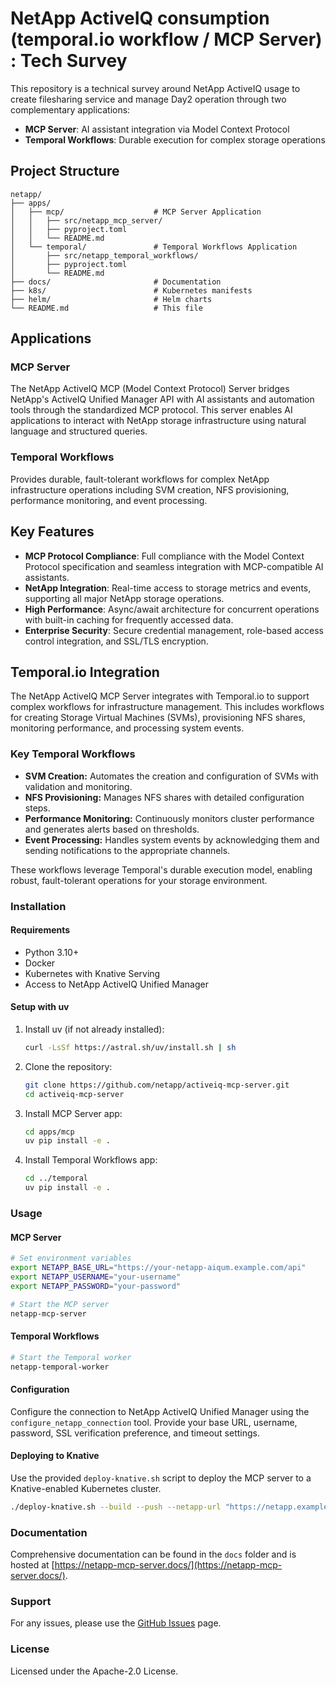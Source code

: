 # NetApp ActiveIQ consumption (temporal.io workflow / MCP Server) : Tech Survey

This repository is a technical survey around NetApp ActiveIQ usage to create filesharing service and manage Day2 operation through two complementary applications:

- **MCP Server**: AI assistant integration via Model Context Protocol
- **Temporal Workflows**: Durable execution for complex storage operations

## Project Structure

```
netapp/
├── apps/
│   ├── mcp/                    # MCP Server Application
│   │   ├── src/netapp_mcp_server/
│   │   ├── pyproject.toml
│   │   └── README.md
│   └── temporal/               # Temporal Workflows Application
│       ├── src/netapp_temporal_workflows/
│       ├── pyproject.toml
│       └── README.md
├── docs/                       # Documentation
├── k8s/                        # Kubernetes manifests
├── helm/                       # Helm charts
└── README.md                   # This file
```

## Applications

### MCP Server

The NetApp ActiveIQ MCP (Model Context Protocol) Server bridges NetApp's ActiveIQ Unified Manager API with AI assistants and automation tools through the standardized MCP protocol. This server enables AI applications to interact with NetApp storage infrastructure using natural language and structured queries.

### Temporal Workflows

Provides durable, fault-tolerant workflows for complex NetApp infrastructure operations including SVM creation, NFS provisioning, performance monitoring, and event processing.

## Key Features

- **MCP Protocol Compliance**: Full compliance with the Model Context Protocol specification and seamless integration with MCP-compatible AI assistants.
- **NetApp Integration**: Real-time access to storage metrics and events, supporting all major NetApp storage operations.
- **High Performance**: Async/await architecture for concurrent operations with built-in caching for frequently accessed data.
- **Enterprise Security**: Secure credential management, role-based access control integration, and SSL/TLS encryption.

## Temporal.io Integration

The NetApp ActiveIQ MCP Server integrates with Temporal.io to support complex workflows for infrastructure management. This includes workflows for creating Storage Virtual Machines (SVMs), provisioning NFS shares, monitoring performance, and processing system events.

### Key Temporal Workflows

- **SVM Creation:** Automates the creation and configuration of SVMs with validation and monitoring.
- **NFS Provisioning:** Manages NFS shares with detailed configuration steps.
- **Performance Monitoring:** Continuously monitors cluster performance and generates alerts based on thresholds.
- **Event Processing:** Handles system events by acknowledging them and sending notifications to the appropriate channels.

These workflows leverage Temporal's durable execution model, enabling robust, fault-tolerant operations for your storage environment.

### Installation

#### Requirements

- Python 3.10+
- Docker
- Kubernetes with Knative Serving
- Access to NetApp ActiveIQ Unified Manager

#### Setup with uv

1. Install uv (if not already installed):

   ```bash
   curl -LsSf https://astral.sh/uv/install.sh | sh
   ```

2. Clone the repository:

   ```bash
   git clone https://github.com/netapp/activeiq-mcp-server.git
   cd activeiq-mcp-server
   ```

3. Install MCP Server app:

   ```bash
   cd apps/mcp
   uv pip install -e .
   ```

4. Install Temporal Workflows app:

   ```bash
   cd ../temporal
   uv pip install -e .
   ```

### Usage

#### MCP Server

```bash
# Set environment variables
export NETAPP_BASE_URL="https://your-netapp-aiqum.example.com/api"
export NETAPP_USERNAME="your-username"
export NETAPP_PASSWORD="your-password"

# Start the MCP server
netapp-mcp-server
```

#### Temporal Workflows

```bash
# Start the Temporal worker
netapp-temporal-worker
```

#### Configuration

Configure the connection to NetApp ActiveIQ Unified Manager using the `configure_netapp_connection` tool. Provide your base URL, username, password, SSL verification preference, and timeout settings.

#### Deploying to Knative

Use the provided `deploy-knative.sh` script to deploy the MCP server to a Knative-enabled Kubernetes cluster.

```bash
./deploy-knative.sh --build --push --netapp-url "https://netapp.example.com/api" --netapp-user "admin" --netapp-password "password123"
```

### Documentation

Comprehensive documentation can be found in the `docs` folder and is hosted at [https://netapp-mcp-server.docs/](https://netapp-mcp-server.docs/).

### Support

For any issues, please use the [GitHub Issues](https://github.com/netapp/activeiq-mcp-server/issues) page.

### License

Licensed under the Apache-2.0 License.
